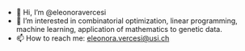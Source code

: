 - 👋 Hi, I’m @eleonoravercesi
- 👀 I’m interested in combinatorial optimization, linear programming, machine learning, application of mathematics to genetic data.
- 📫 How to reach me: eleonora.vercesi@usi.ch

<!---
eleonoravercesi/eleonoravercesi is a ✨ special ✨ repository because its `README.md` (this file) appears on your GitHub profile.
You can click the Preview link to take a look at your changes.
--->
